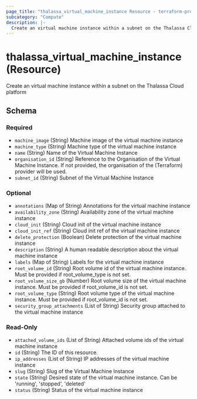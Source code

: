 ```yaml
---
page_title: "thalassa_virtual_machine_instance Resource - terraform-provider-thalassa"
subcategory: "Compute"
description: |-
  Create an virtual machine instance within a subnet on the Thalassa Cloud platform
---
```


# thalassa_virtual_machine_instance (Resource)

Create an virtual machine instance within a subnet on the Thalassa Cloud platform


<!-- schema generated by tfplugindocs -->
## Schema

### Required

- `machine_image` (String) Machine image of the virtual machine instance
- `machine_type` (String) Machine type of the virtual machine instance
- `name` (String) Name of the Virtual Machine Instance
- `organisation_id` (String) Reference to the Organisation of the Virtual Machine Instance. If not provided, the organisation of the (Terraform) provider will be used.
- `subnet_id` (String) Subnet of the Virtual Machine Instance

### Optional

- `annotations` (Map of String) Annotations for the virtual machine instance
- `availability_zone` (String) Availability zone of the virtual machine instance
- `cloud_init` (String) Cloud init of the virtual machine instance
- `cloud_init_ref` (String) Cloud init ref of the virtual machine instance
- `delete_protection` (Boolean) Delete protection of the virtual machine instance
- `description` (String) A human readable description about the virtual machine instance
- `labels` (Map of String) Labels for the virtual machine instance
- `root_volume_id` (String) Root volume id of the virtual machine instance. Must be provided if root_volume_type is not set.
- `root_volume_size_gb` (Number) Root volume size of the virtual machine instance. Must be provided if root_volume_id is not set.
- `root_volume_type` (String) Root volume type of the virtual machine instance. Must be provided if root_volume_id is not set.
- `security_group_attachments` (List of String) Security group attached to the virtual machine instance

### Read-Only

- `attached_volume_ids` (List of String) Attached volume ids of the virtual machine instance
- `id` (String) The ID of this resource.
- `ip_addresses` (List of String) IP addresses of the virtual machine instance
- `slug` (String) Slug of the Virtual Machine Instance
- `state` (String) Desired state of the virtual machine instance. Can be 'running', 'stopped', 'deleted'
- `status` (String) Status of the virtual machine instance


